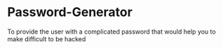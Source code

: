 # Password-Generator
To provide the user with a complicated password that would help you to make difficult to be hacked

